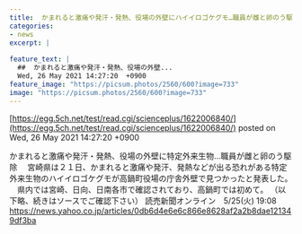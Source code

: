 ```yaml
---
title:  かまれると激痛や発汗・発熱、役場の外壁にハイイロゴケグモ…職員が雌と卵のう駆除　宮崎  
categories:
- news
excerpt: |
  
feature_text: |
  ##  かまれると激痛や発汗・発熱、役場の外壁...
  Wed, 26 May 2021 14:27:20  +0900
feature_image: "https://picsum.photos/2560/600?image=733"
image: "https://picsum.photos/2560/600?image=733"
---
```


[https://egg.5ch.net/test/read.cgi/scienceplus/1622006840/](https://egg.5ch.net/test/read.cgi/scienceplus/1622006840/)
posted on Wed, 26 May 2021 14:27:20  +0900

<!--more-->

かまれると激痛や発汗・発熱、役場の外壁に特定外来生物…職員が雌と卵のう駆除 　宮崎県は２１日、かまれると激痛や発汗、発熱などが出る恐れがある特定外来生物のハイイロゴケグモが高鍋町役場の庁舎外壁で見つかったと発表した。 　県内では宮崎、日向、日南各市で確認されており、高鍋町では初めて。 （以下略、続きはソースでご確認下さい） 読売新聞オンライン　5/25(火) 19:08 https://news.yahoo.co.jp/articles/0db6d4e6e6c866e8628af2a2b8dae121349df3ba
